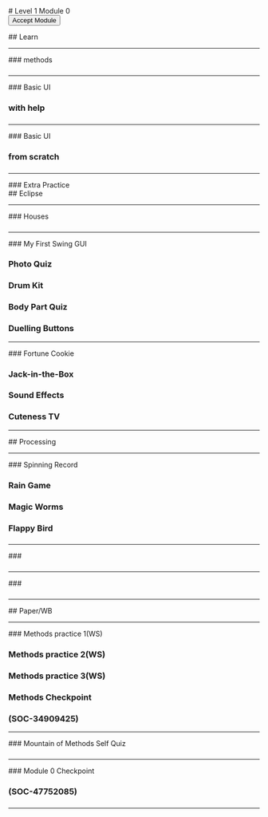 <body>
<div id="wrap">
<div id="main">
<div id="moduleIndex">
# Level 1 Module 0

<form action="http://bit.ly/l1m0code" id="moduleButtonForm" method="get">
<button id="acceptModuleButton" type="submit"><span>Accept Module</span></button>
</form>
<!-- <h3><a href="../Level_1_Cheat_Guide.pdf">Cheat Sheet</a></h3> -->
<div class="moduleIndexColumn">
## Learn

<hr/>
### methods

### 

### 

### 

### 

<hr/>
### Basic UI

### with help

### 

### 

### 

<hr/>
### Basic UI

### from scratch

### 

### 

<hr/>
### Extra Practice

</div>
<div class="moduleIndexColumn">
## Eclipse

<hr/>
### Houses

### 

### 

### 

### 

<hr/>
### My First Swing GUI

### Photo Quiz

### Drum Kit

### Body Part Quiz

### Duelling Buttons

<hr/>
### Fortune Cookie

### Jack-in-the-Box

### Sound Effects

### Cuteness TV

<hr/>
</div>
<div class="moduleIndexColumn">
## Processing

<hr/>
### Spinning Record 

### Rain Game 

### Magic Worms 

### Flappy Bird 

### 

<hr/>
### 

### 

### 

### 

### 

<hr/>
### 

### 

### 

### 

<hr/>
</div>
<div class="moduleIndexColumn">
## Paper/WB

<hr/>
### Methods practice 1(WS)

### Methods practice 2(WS)

### Methods practice 3(WS)

### Methods Checkpoint

### (SOC-34909425)

<hr/>
### 
Mountain of Methods Self Quiz


### 

### 

### 

<hr/>
### Module 0 Checkpoint

### (SOC-47752085)

### 

### 

<hr/>
</div>
</div>
</div>
</div>
<div id="footer">

</div>
</body>